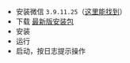 

* 安装微信 `3.9.11.25`（[这里能找到](https://github.com/lich0821/WeChatFerry/releases/latest)）
* 下载 [最新版安装包](https://github.com/kirinse/wcf-client-rust/releases/latest)
* 安装
* 运行
* 启动，按日志提示操作